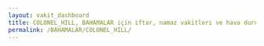 ```yaml
---
layout: vakit_dashboard
title: COLONEL_HILL, BAHAMALAR için iftar, namaz vakitleri ve hava durumu - ilçe/eyalet seç
permalink: /BAHAMALAR/COLONEL_HILL/
---
```


<script type="text/javascript">
  var GLOBAL_COUNTRY = 'BAHAMALAR';
  var GLOBAL_CITY = 'COLONEL_HILL';
  var GLOBAL_STATE = '';
  var lat = 72;
  var lon = 21;
</script>
